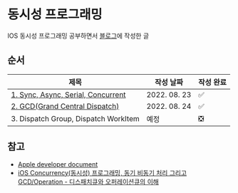 # 동시성 프로그래밍
IOS 동시성 프로그래밍 공부하면서 [블로그](https://younggyun.tistory.com/)에 작성한 글

## **순서**
|제목|작성 날짜|작성 완료|
|------|---|---|
|[1. Sync, Async, Serial, Concurrent](./1.Sync%2C%20Async%2C%20Serial%2C%20Concurrent/README.md)|2022. 08. 23|✅|
|[2. GCD(Grand Central Dispatch)](./2.GCD(Grand%20Central%20Dispatch)/README.md)|2022. 08. 24|✅|
|3. Dispatch Group, Dispatch WorkItem| 예정|❎|


## **참고**
- [Apple developer document](https://developer.apple.com/documentation/dispatch)
- [iOS Concurrency(동시성) 프로그래밍, 동기 비동기 처리 그리고 GCD/Operation - 디스패치큐와 오퍼레이션큐의 이해](https://www.inflearn.com/course/iOS-Concurrency-GCD-Operation/dashboard)
